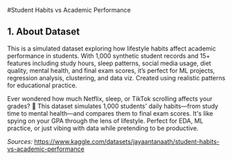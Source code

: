 #Student Habits vs Academic Performance

## 1. About Dataset
This is a simulated dataset exploring how lifestyle habits affect academic performance in students. With 1,000 synthetic student records and 15+ features including study hours, sleep patterns, social media usage, diet quality, mental health, and final exam scores, it’s perfect for ML projects, regression analysis, clustering, and data viz. Created using realistic patterns for educational practice.

Ever wondered how much Netflix, sleep, or TikTok scrolling affects your grades? 👀 This dataset simulates 1,000 students' daily habits—from study time to mental health—and compares them to final exam scores. It's like spying on your GPA through the lens of lifestyle. Perfect for EDA, ML practice, or just vibing with data while pretending to be productive.

*Sources:* https://www.kaggle.com/datasets/jayaantanaath/student-habits-vs-academic-performance
